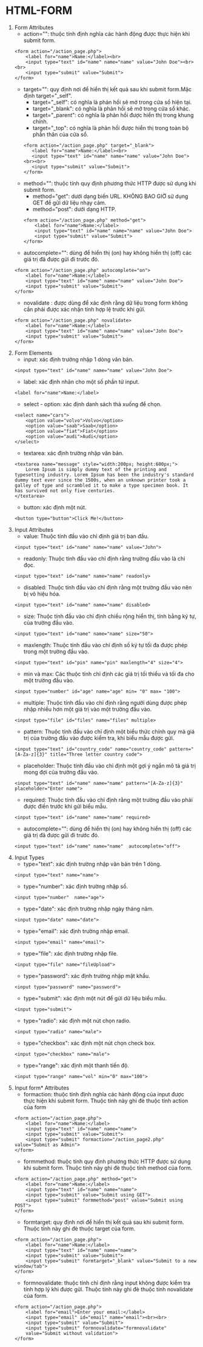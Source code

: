 # HTML-FORM

1. Form Attributes
    - action="": thuộc tính định nghĩa các hành động được thực hiện khi submit form.
    ```
    <form action="/action_page.php">
        <label for="name">Name:</label><br>
        <input type="text" id="name" name="name" value="John Doe"><br><br>
        <input type="submit" value="Submit">
    </form>
    ```       
    - target="": quy định nơi để hiển thị kết quả sau khi submit form.Mặc định target="_self".
        + target="_self": có nghĩa là phản hồi sẽ mở trong cửa sổ hiện tại.
        + target="_blank": có nghĩa là phản hồi sẽ mở trong cửa sổ khác.
        + target="_parent": có nghĩa là phản hồi được hiển thị trong khung chính.
        + target="_top": có nghĩa là phản hồi được hiển thị trong toàn bộ phần thân của cửa sổ.
         ```
        <form action="/action_page.php" target="_blank">
            <label for="name">Name:</label><br>
            <input type="text" id="name" name="name" value="John Doe"><br><br>
            <input type="submit" value="Submit">
        </form> 
        ```
    - method="": thuộc tính quy định phương thức HTTP được sử dụng khi submit form.
        + method="get": dưới dạng biến URL. KHÔNG BAO GIỜ sử dụng GET để gửi dữ liệu nhạy cảm.
        + method="post": dưới dạng HTTP.
        ``` 
        <form action="/action_page.php" method="get">
            <label for="name">Name:</label>
            <input type="text" id="name" name="name" value="John Doe">
            <input type="submit" value="Submit">
        </form>
        ``` 
    - autocomplete="": dùng để hiển thị (on) hay không hiển thị (off) các giá trị đã được gửi đi trước đó.
    ```
    <form action="/action_page.php" autocomplete="on">
        <label for="name">Name:</label>
        <input type="text" id="name" name="name" value="John Doe">
        <input type="submit" value="Submit">
    </form>
    ```
    - novalidate : được dùng để xác định rằng dữ liệu trong form không cần phải được xác nhận tính hợp lệ trước khi gửi.
    ```
    <form action="/action_page.php" novalidate>
        <label for="name">Name:</label>
        <input type="text" id="name" name="name" value="John Doe">
        <input type="submit" value="Submit">
    </form>
    ```
2.  Form Elements
    - input: xác định trường nhập 1 dòng văn bản.
    ```
    <input type="text" id="name" name="name" value="John Doe">
    ```
    - label: xác định nhãn cho một số phần tử input.
    ```
    <label for="name">Name:</label>
    ```
    - select - option: xác định danh sách thả xuống để chọn.
    ```
    <select name="cars">
        <option value="volvo">Volvo</option>
        <option value="saab">Saab</option>
        <option value="fiat">Fiat</option>
        <option value="audi">Audi</option>
    </select>
    ```
    - textarea: xác định trường nhập văn bản.
    ```
    <textarea name="message" style="width:200px; height:600px;">
        Lorem Ipsum is simply dummy text of the printing and typesetting industry. Lorem Ipsum has been the industry's standard dummy text ever since the 1500s, when an unknown printer took a galley of type and scrambled it to make a type specimen book. It has survived not only five centuries.
    </textarea>
    ```
    - button: xác định một nút.
    ```
    <button type="button">Click Me!</button>
    ```
3. Input Attributes
    - value: Thuộc tính đầu vào chỉ định giá trị ban đầu.
    ```
    <input type="text" id="name" name="name" value="John">
    ```
    - readonly: Thuộc tính đầu vào chỉ định rằng trường đầu vào là chỉ đọc.
    ```
    <input type="text" id="name" name="name" readonly>
    ```
    - disabled: Thuộc tính đầu vào chỉ định rằng một trường đầu vào nên bị vô hiệu hóa.
    ```
    <input type="text" id="name" name="name" disabled>
    ```
    - size: Thuộc tính đầu vào chỉ định chiều rộng hiển thị, tính bằng ký tự, của trường đầu vào.
    ```
    <input type="text" id="name" name="name" size="50">
    ```
    - maxlength: Thuộc tính đầu vào chỉ định số ký tự tối đa được phép trong một trường đầu vào.
    ```
    <input type="text" id="pin" name="pin" maxlength="4" size="4">
    ```
    - min và max: Các thuộc tính chỉ định các giá trị tối thiểu và tối đa cho một trường đầu vào.
    ```
    <input type="number" id="age" name="age" min= "0" max= "100">
    ```
    - multiple: Thuộc tính đầu vào chỉ định rằng người dùng được phép nhập nhiều hơn một giá trị vào một trường đầu vào.
    ```
    <input type="file" id="files" name="files" multiple>
    ```
    - pattern: Thuộc tính đầu vào chỉ định một biểu thức chính quy mà giá trị của trường đầu vào được kiểm tra, khi biểu mẫu được gửi.
    ```
    <input type="text" id="country_code" name="country_code" pattern="[A-Za-z]{3}" title="Three letter country code">
    ```
    - placeholder: Thuộc tính đầu vào chỉ định một gợi ý ngắn mô tả giá trị mong đợi của trường đầu vào.
    ```
    <input type="text" id="name" name="name" pattern="[A-Za-z]{3}" placeholder="Enter name">
    ```
    - required: Thuộc tính đầu vào chỉ định rằng một trường đầu vào phải được điền trước khi gửi biểu mẫu.
    ```
    <input type="text" id="name" name="name" required>
    ```
    - autocomplete="": dùng để hiển thị (on) hay không hiển thị (off) các giá trị đã được gửi đi trước đó.
    ```
    <input type="text" id="name" name="name"  autocomplete="off">
    ```
4. Input Types
    - type="text": xác định trường nhập văn bản trên 1 dòng.
    ```
    <input type="text" name="name">
    ```
    - type="number": xác định trường nhập số.
    ```
    <input type="number"  name="age">
    ```
    - type="date": xác định trường nhập ngày tháng năm.
    ```
    <input type="date" name="date">
    ```
    - type="email": xác định trường nhập email.
    ```
    <input type="email" name="email">
    ```
    - type="file": xác định trường nhập file.
    ```
    <input type="file" name="fileUpload">
    ```
    - type="password": xác định trường nhập mật khẩu.
    ```
    <input type="password" name="password">
    ```
    - type="submit": xác định một nút để gửi dữ liệu biểu mẫu.
    ```
    <input type="submit">
    ```
    - type="radio": xác định một nút chọn radio.
    ```
    <input type="radio" name="male">
    ```
    - type="checkbox": xác định một nút chọn check box.
    ```
    <input type="checkbox" name="male">
    ```
    - type="range": xác định một thanh tiến độ.
    ```
    <input type="range" name="vol" min="0" max="100">
    ```
5. Input form* Attributes
    - formaction: thuộc tính định nghĩa các hành động của input được thực hiện khi submit form. Thuộc tính này ghi đè thuộc tính action của form
    ```
    <form action="/action_page.php">
        <label for="name">Name:</label>
        <input type="text" id="name" name="name">
        <input type="submit" value="Submit">
        <input type="submit" formaction="/action_page2.php" value="Submit as Admin">
    </form>
    ```
    - formmethod: thuộc tính quy định phương thức HTTP được sử dụng khi submit form. Thuộc tính này ghi đè thuộc tính method của form.
    ```
    <form action="/action_page.php" method="get">
        <label for="name">Name:</label>
        <input type="text" id="name" name="name">
        <input type="submit" value="Submit using GET">
        <input type="submit" formmethod="post" value="Submit using POST">
    </form>
    ```
    - formtarget: quy định nơi để hiển thị kết quả sau khi submit form. Thuộc tính này ghi đè thuộc target của form.
    ```
    <form action="/action_page.php">
        <label for="name">Name:</label>
        <input type="text" id="name" name="name">
        <input type="submit" value="Submit">
        <input type="submit" formtarget="_blank" value="Submit to a new window/tab">
    </form>
    ```
    - formnovalidate: thuộc tính chỉ định rằng input không được kiểm tra tính hợp lý khi được gửi. Thuộc tính này ghi đè thuộc tính novalidate của form.
    ```
    <form action="/action_page.php">
        <label for="email">Enter your email:</label>
        <input type="email" id="email" name="email"><br><br>
        <input type="submit" value="Submit">
        <input type="submit" formnovalidate="formnovalidate"
        value="Submit without validation">
    </form>
    ```